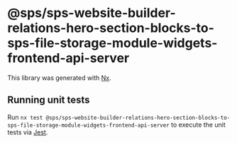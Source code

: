 # @sps/sps-website-builder-relations-hero-section-blocks-to-sps-file-storage-module-widgets-frontend-api-server

This library was generated with [Nx](https://nx.dev).

## Running unit tests

Run `nx test @sps/sps-website-builder-relations-hero-section-blocks-to-sps-file-storage-module-widgets-frontend-api-server` to execute the unit tests via [Jest](https://jestjs.io).
